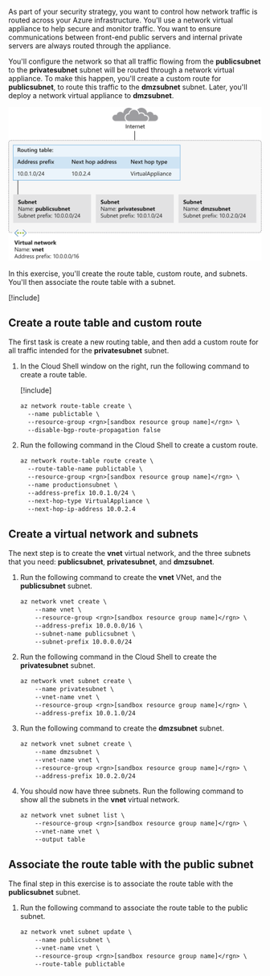 As part of your security strategy, you want to control how network traffic is routed across your Azure infrastructure. You'll use a network virtual appliance to help secure and monitor traffic. You want to ensure communications between front-end public servers and internal private servers are always routed through the appliance.

You'll configure the network so that all traffic flowing from the **publicsubnet** to the **privatesubnet** subnet will be routed through a network virtual appliance. To make this happen, you'll create a custom route for **publicsubnet**, to route this traffic to the **dmzsubnet** subnet. Later, you'll deploy a network virtual appliance to **dmzsubnet**.  

![Virtual network, subnets, and route table](../media/3-vnet-subnets-route-table.svg)

In this exercise, you'll create the route table, custom route, and subnets. You'll then associate the route table with a subnet.

[!include[](../../../includes/azure-sandbox-activate.md)]

## Create a route table and custom route

The first task is create a new routing table, and then add a custom route for all traffic intended for the **privatesubnet** subnet.

1. In the Cloud Shell window on the right, run the following command to create a route table.

    [!include[](../../../includes/azure-sandbox-regions-first-mention-note-friendly.md)]

   ```azurecli
   az network route-table create \
     --name publictable \
     --resource-group <rgn>[sandbox resource group name]</rgn> \
     --disable-bgp-route-propagation false
   ```

1. Run the following command in the Cloud Shell to create a custom route.

   ```azurecli
   az network route-table route create \
     --route-table-name publictable \
     --resource-group <rgn>[sandbox resource group name]</rgn> \
     --name productionsubnet \
     --address-prefix 10.0.1.0/24 \
     --next-hop-type VirtualAppliance \
     --next-hop-ip-address 10.0.2.4
   ```

## Create a virtual network and subnets

The next step is to create the **vnet** virtual network, and the three subnets that you need: **publicsubnet**, **privatesubnet**, and **dmzsubnet**.

1. Run the following command to create the **vnet** VNet, and the **publicsubnet** subnet.

    ```azurecli
    az network vnet create \
        --name vnet \
        --resource-group <rgn>[sandbox resource group name]</rgn> \
        --address-prefix 10.0.0.0/16 \
        --subnet-name publicsubnet \
        --subnet-prefix 10.0.0.0/24
   ```

1. Run the following command in the Cloud Shell to create the **privatesubnet** subnet.

    ```azurecli
    az network vnet subnet create \
        --name privatesubnet \
        --vnet-name vnet \
        --resource-group <rgn>[sandbox resource group name]</rgn> \
        --address-prefix 10.0.1.0/24
     ```

1. Run the following command to create the **dmzsubnet** subnet.

    ```azurecli
    az network vnet subnet create \
        --name dmzsubnet \
        --vnet-name vnet \
        --resource-group <rgn>[sandbox resource group name]</rgn> \
        --address-prefix 10.0.2.0/24
    ```

1. You should now have three subnets. Run the following command to show all the subnets in the  **vnet** virtual network.

    ```azurecli
    az network vnet subnet list \
        --resource-group <rgn>[sandbox resource group name]</rgn> \
        --vnet-name vnet \
        --output table
    ```

## Associate the route table with the public subnet

The final step in this exercise is to associate the route table with the **publicsubnet** subnet.

1. Run the following command to associate the route table to the public subnet.

    ```azurecli
    az network vnet subnet update \
        --name publicsubnet \
        --vnet-name vnet \
        --resource-group <rgn>[sandbox resource group name]</rgn> \
        --route-table publictable
    ```
